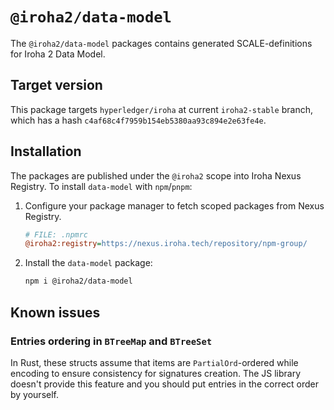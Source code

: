 # `@iroha2/data-model`

The `@iroha2/data-model` packages contains generated SCALE-definitions for Iroha 2 Data Model.

## Target version

This package targets `hyperledger/iroha` at current `iroha2-stable` branch, which has a hash `c4af68c4f7959b154eb5380aa93c894e2e63fe4e`.

## Installation

The packages are published under the `@iroha2` scope into Iroha Nexus Registry.
To install `data-model` with `npm`/`pnpm`:

1. Configure your package manager to fetch scoped packages from Nexus Registry.

   ```ini
   # FILE: .npmrc
   @iroha2:registry=https://nexus.iroha.tech/repository/npm-group/
   ```

2. Install the `data-model` package:

   ```bash
   npm i @iroha2/data-model
   ```

## Known issues

### Entries ordering in `BTreeMap` and `BTreeSet`

In Rust, these structs assume that items are `PartialOrd`-ordered while encoding to ensure consistency for signatures creation. The JS library doesn't provide this feature and you should put entries in the correct order by yourself.
